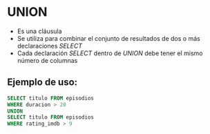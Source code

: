 # UNION

- Es una cláusula
- Se utiliza para combinar el conjunto de resultados de dos o más declaraciones _SELECT_
- Cada declaración _SELECT_ dentro de _UNION_ debe tener el mismo número de columnas

## Ejemplo de uso:
```sql
SELECT titulo FROM episodios
WHERE duracion > 20
UNION
SELECT titulo FROM episodios
WHERE rating_imdb > 9
```